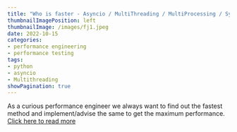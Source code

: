 ```yaml
---
title: "Who is faster - Asyncio / MultiThreading / MultiProcessing / Sync in Python"
thumbnailImagePosition: left
thumbnailImage: /images/fj1.jpeg
date: 2022-10-15
categories:
- performance engineering
- performance testing
tags:
- python
- asyncio
- Multithreading
showPagination: true
---
```

<!--more-->

As a curious performance engineer we always want to find out the fastest method and implement/advise the same to get the maximum performance. [Click here to read more](https://www.notion.so/Who-is-faster-Asyncio-MultiThreading-MultiProcessing-Sync-in-Python-9acff1203fa74c3981141aab5fb0dcca)
 